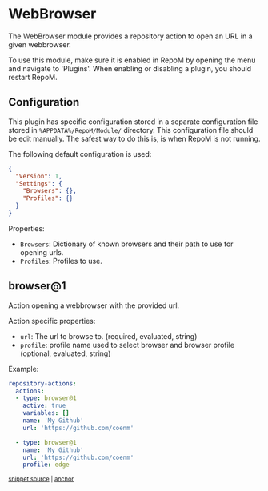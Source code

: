 # WebBrowser

The WebBrowser module provides a repository action to open an URL in a given webbrowser.

To use this module, make sure it is enabled in RepoM by opening the menu and navigate to 'Plugins'. When enabling or disabling a plugin, you should restart RepoM. <!-- singleLineInclude: _plugin_enable. path: /docs/mdsource/_plugin_enable.include.md -->

## Configuration <!-- include: DocsModuleSettingsTests.DocsModuleSettings_WebBrowserPackage#desc.verified.md -->

This plugin has specific configuration stored in a separate configuration file stored in `%APPDATA%/RepoM/Module/` directory. This configuration file should be edit manually. The safest way to do this is, is when RepoM is not running.

The following default configuration is used:

```json
{
  "Version": 1,
  "Settings": {
    "Browsers": {},
    "Profiles": {}
  }
}
```

Properties:

- `Browsers`: Dictionary of known browsers and their path to use for opening urls.
- `Profiles`: Profiles to use.  <!-- endInclude -->

## browser@1 <!-- include: _plugins.webbrowser.action. path: /docs/mdsource/_plugins.webbrowser.action.include.md -->

Action opening a webbrowser with the provided url. <!-- include: DocsRepositoryActionsTests.DocsRepositoryActionsSettings_RepositoryActionBrowserV1.verified.md -->

Action specific properties:

- `url`: The url to browse to. (required, evaluated, string)
- `profile`: profile name used to select browser and browser profile (optional, evaluated, string) <!-- endInclude -->

Example:

<!-- snippet: RepositoryActionsBrowser01 -->
<a id='snippet-repositoryactionsbrowser01'></a>
```yaml
repository-actions:
  actions:
  - type: browser@1
    active: true 
    variables: []
    name: 'My Github'
    url: 'https://github.com/coenm'

  - type: browser@1
    name: 'My Github'
    url: 'https://github.com/coenm'
    profile: edge
```
<sup><a href='/tests/RepoM.Plugin.WebBrowser.Tests/DocumentationFiles/Browser01.testfile.yaml#L3-L18' title='Snippet source file'>snippet source</a> | <a href='#snippet-repositoryactionsbrowser01' title='Start of snippet'>anchor</a></sup>
<!-- endSnippet -->
<!-- endInclude -->
